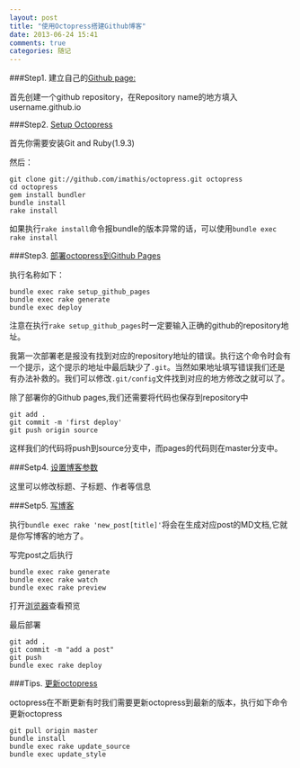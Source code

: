 ```yaml
---
layout: post
title: "使用Octopress搭建Github博客"
date: 2013-06-24 15:41
comments: true
categories: 随记
---
```


###Step1. 建立自己的[Github page:](https://github.com/new)

首先创建一个github repository，在Repository name的地方填入username.github.io

###Step2. [Setup Octopress](http://octopress.org/docs/setup/)

首先你需要安装Git and Ruby(1.9.3)

然后：
```
git clone git://github.com/imathis/octopress.git octopress
cd octopress
gem install bundler
bundle install
rake install
```

如果执行```rake install```命令报bundle的版本异常的话，可以使用```bundle exec rake install```

###Step3. [部署octopress到Github Pages](http://octopress.org/docs/deploying/github/)

执行名称如下：
```
bundle exec rake setup_github_pages
bundle exec rake generate
bundle exec deploy
```

注意在执行```rake setup_github_pages```时一定要输入正确的github的repository地址。

我第一次部署老是报没有找到对应的repository地址的错误。执行这个命令时会有一个提示，这个提示的地址中最后缺少了```.git```。当然如果地址填写错误我们还是有办法补救的。我们可以修改```.git/config```文件找到对应的地方修改之就可以了。

除了部署你的Github pages,我们还需要将代码也保存到repository中
```
git add .
git commit -m 'first deploy'
git push origin source
```

这样我们的代码将push到source分支中，而pages的代码则在master分支中。

###Setp4. [设置博客参数](http://octopress.org/docs/configuring/)

这里可以修改标题、子标题、作者等信息

###Setp5. [写博客](http://octopress.org/docs/blogging/)

执行```bundle exec rake 'new_post[title]'```将会在生成对应post的MD文档,它就是你写博客的地方了。

写完post之后执行

```
bundle exec rake generate
bundle exec rake watch
bundle exec rake preview
```

打开[浏览器](http://localhost:4000)查看预览

最后部署

```
git add .
git commit -m "add a post"
git push
bundle exec rake deploy
```

###Tips. [更新octopress](http://octopress.org/docs/updating/)

octopress在不断更新有时我们需要更新octopress到最新的版本，执行如下命令更新octopress

```
git pull origin master
bundle install
bundle exec rake update_source
bundle exec update_style
```




